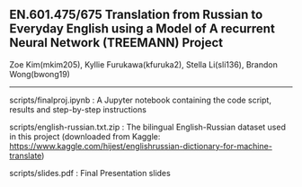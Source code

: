 ## EN.601.475/675 Translation from Russian to Everyday English using a Model of A recurrent Neural Network (TREEMANN) Project

Zoe Kim(mkim205), Kyllie Furukawa(kfuruka2), Stella Li(sli136), Brandon Wong(bwong19) 

---

scripts/finalproj.ipynb : A Jupyter notebook containing the code script, results and step-by-step instructions

scripts/english-russian.txt.zip  : The bilingual English-Russian dataset used in this project (downloaded from Kaggle:
https://www.kaggle.com/hijest/englishrussian-dictionary-for-machine-translate)

scripts/slides.pdf : Final Presentation slides 
